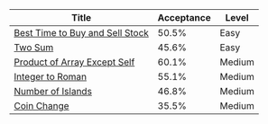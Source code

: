 | Title                                                                                            | Acceptance   | Level   |
|--------------------------------------------------------------------------------------------------|--------------|---------|
| [Best Time to Buy and Sell Stock](https://leetcode.com/problems/best-time-to-buy-and-sell-stock) | 50.5%        | Easy    |
| [Two Sum](https://leetcode.com/problems/two-sum)                                                 | 45.6%        | Easy    |
| [Product of Array Except Self](https://leetcode.com/problems/product-of-array-except-self)       | 60.1%        | Medium  |
| [Integer to Roman](https://leetcode.com/problems/integer-to-roman)                               | 55.1%        | Medium  |
| [Number of Islands](https://leetcode.com/problems/number-of-islands)                             | 46.8%        | Medium  |
| [Coin Change](https://leetcode.com/problems/coin-change)                                         | 35.5%        | Medium  |